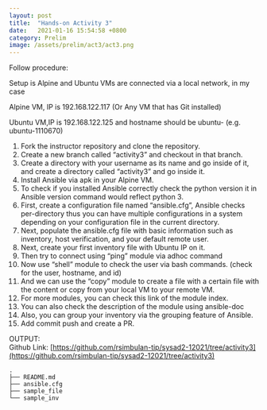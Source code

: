 ```yaml
---
layout: post
title:  "Hands-on Activity 3"
date:   2021-01-16 15:54:58 +0800
category: Prelim
image: /assets/prelim/act3/act3.png
---
```

Follow procedure:

Setup is Alpine and Ubuntu VMs are connected via a local network, in my case

Alpine VM, IP is 192.168.122.117 (Or Any VM that has Git installed)

Ubuntu VM,IP is 192.168.122.125 and hostname should be ubuntu-<your student number> (e.g. ubuntu-1110670)

1. Fork the instructor repository and clone the repository.
2. Create a new branch called “activity3” and checkout in that branch.
3. Create a directory with your username as its name and go inside of it, and create a directory called “activity3” and go inside it.
4. Install Ansible via apk in your Alpine VM.
5. To check if you installed Ansible correctly check the python version it in Ansible version command would reflect python 3.
6. First, create a configuration file named “ansible.cfg”, Ansible checks per-directory thus you can have multiple configurations in a system depending on your configuration file in the current directory.
7. Next, populate the ansible.cfg file with basic information such as inventory, host verification, and your default remote user.
8. Next, create your first inventory file with Ubuntu IP on it.
9. Then try to connect using “ping” module via adhoc command
10. Now use “shell” module to check the user via bash commands. (check for the user, hostname, and id)
11. And we can use the “copy” module to create a file with a certain file with the content or copy from your local VM to your remote VM.
12. For more modules, you can check this link of the module index.
13. You can also check the description of the module using ansible-doc
14. Also, you can group your inventory via the grouping feature of Ansible.
15. Add commit push and create a PR.  

OUTPUT:  
Github Link: [https://github.com/rsimbulan-tip/sysad2-12021/tree/activity3](https://github.com/rsimbulan-tip/sysad2-12021/tree/activity3)  
```
.
├── README.md
├── ansible.cfg
├── sample_file
└── sample_inv
```